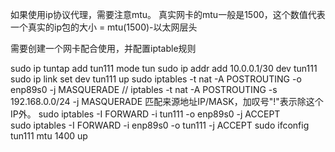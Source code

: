 如果使用ip协议代理，需要注意mtu。
真实网卡的mtu一般是1500，这个数值代表一个真实的ip包的大小 = mtu(1500)-以太网层头

需要创建一个网卡配合使用，并配置iptable规则

sudo ip tuntap add tun111 mode tun
sudo ip addr add 10.0.0.1/30 dev tun111
sudo ip link set dev tun111 up
sudo iptables -t nat -A POSTROUTING -o enp89s0 -j MASQUERADE
 // iptables -t nat -A POSTROUTING -s 192.168.0.0/24 -j MASQUERADE  匹配来源地址IP/MASK，加叹号"!"表示除这个IP外。
sudo iptables -I FORWARD -i tun111 -o enp89s0 -j ACCEPT   
sudo iptables -I FORWARD -i enp89s0 -o tun111 -j ACCEPT
sudo ifconfig tun111 mtu 1400 up


